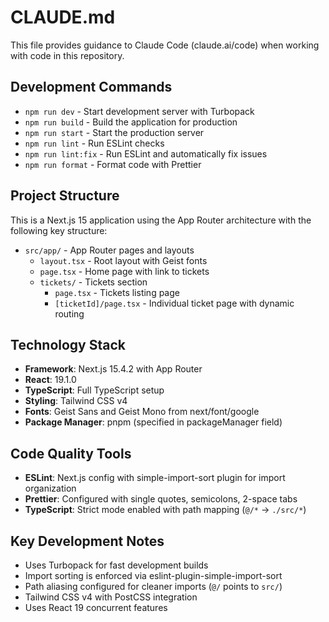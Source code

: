 # CLAUDE.md

This file provides guidance to Claude Code (claude.ai/code) when working with code in this repository.

## Development Commands

- `npm run dev` - Start development server with Turbopack
- `npm run build` - Build the application for production
- `npm run start` - Start the production server
- `npm run lint` - Run ESLint checks
- `npm run lint:fix` - Run ESLint and automatically fix issues
- `npm run format` - Format code with Prettier

## Project Structure

This is a Next.js 15 application using the App Router architecture with the following key structure:

- `src/app/` - App Router pages and layouts
  - `layout.tsx` - Root layout with Geist fonts
  - `page.tsx` - Home page with link to tickets
  - `tickets/` - Tickets section
    - `page.tsx` - Tickets listing page
    - `[ticketId]/page.tsx` - Individual ticket page with dynamic routing

## Technology Stack

- **Framework**: Next.js 15.4.2 with App Router
- **React**: 19.1.0
- **TypeScript**: Full TypeScript setup
- **Styling**: Tailwind CSS v4
- **Fonts**: Geist Sans and Geist Mono from next/font/google
- **Package Manager**: pnpm (specified in packageManager field)

## Code Quality Tools

- **ESLint**: Next.js config with simple-import-sort plugin for import organization
- **Prettier**: Configured with single quotes, semicolons, 2-space tabs
- **TypeScript**: Strict mode enabled with path mapping (`@/*` → `./src/*`)

## Key Development Notes

- Uses Turbopack for fast development builds
- Import sorting is enforced via eslint-plugin-simple-import-sort
- Path aliasing configured for cleaner imports (`@/` points to `src/`)
- Tailwind CSS v4 with PostCSS integration
- Uses React 19 concurrent features